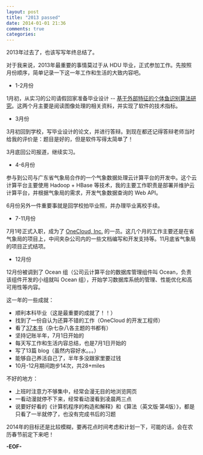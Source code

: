 ```yaml
---
layout: post
title: "2013 passed"
date: 2014-01-01 21:36
comments: true
categories:
---
```


2013年过去了，也该写写年终总结了。

对于我来说，2013年最重要的事情莫过于从 HDU 毕业，正式参加工作。先按照月份顺序，简单记录一下这一年工作和生活的大致内容吧。

 *  1-2月份

 1月初，从实习的公司请假回家准备毕业设计 -- [基于外部特征的个体鱼识别算法研究](https://github.com/zhaqiang/graduation-project)。这两个月主要是阅读图像处理的相关资料，并实现了软件的技术指标。

 *  3月份

 3月初回到学校，写毕业设计的论文，并进行答辩。到现在都还记得答辩老师当时给我的评价是：题目是好的，但是软件写得太简单了！

 3月底回公司报道，继续实习。

 *  4-6月份

参与到公司与广东省气象局合作的一个气象数据处理云计算平台的开发中。这个云计算平台主要使用 Hadoop + HBase 等技术，我的主要工作职责是部署并维护云计算平台，并根据气象局的需求，开发气象数据查询的 Web API。

6月份另外一件重要事就是回学校拍毕业照，并办理毕业离校手续。

 *  7-11月份

 7月1号正式入职，成为了 [OneCloud, Inc.](http://www.onecloud.cn/) 的一员。这几个月的工作主要还是在省气象局的项目上，中间夹杂公司内的一些文档编写和开发支持等。11月底省气象局的项目正式结项。

 *  12月份

12月份被调到了 Ocean 组（公司云计算平台的数据库管理组件叫 Ocean，负责该组件开发的小组就叫 Ocean 组），开始学习数据库系统的管理、性能优化和高可用性等内容。

这一年的一些成就：

 *  顺利本科毕业（这是最重要的成就了！！）
 *  找到了一份自认为还算不错的工作（OneCloud 的开发工程师）
 *  看了[37本书](http://www.yuedudna.com/users/38594927/book/2013#jtss-douban)（杂七杂八各主题的书都有）
 *  坚持记账半年，7月1日开始的
 *  每天写工作和生活内容总结，也是7月1日开始的
 *  写了13篇 blog（虽然内容好水。。。）
 *  能够自己养活自己了，半年多没跟家里要过钱
 *  10月-12月期间跑步14次，共28+miles

不好的地方：

 *  上班时注意力不够集中，经常会漫无目的地浏览网页
 *  一看动漫就停不下来，经常看动漫看到凌晨两三点
 *  说要好好看的《计算机程序的构造和解释》和《算法（英文版·第4版）》，都是只看了一半就停了，也没有完成书后的习题

2014年的目标还是比较模糊，要再花点时间考虑和计划一下，可能的话，会在农历春节前定下来吧！

**-EOF-**
